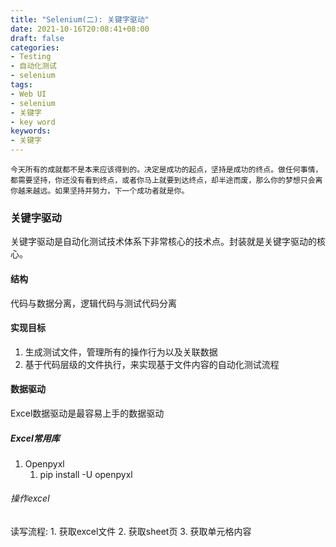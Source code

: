 ```yaml
---
title: "Selenium(二): 关键字驱动"
date: 2021-10-16T20:08:41+08:00
draft: false
categories:
- Testing
- 自动化测试
- selenium
tags:
- Web UI
- selenium
- 关键字
- key word
keywords:
- 关键字
---
```


`今天所有的成就都不是本来应该得到的。决定是成功的起点，坚持是成功的终点。做任何事情，都需要坚持，你还没有看到终点，或者你马上就要到达终点，却半途而废，那么你的梦想只会离你越来越远。如果坚持并努力，下一个成功者就是你。`


### 关键字驱动

关键字驱动是自动化测试技术体系下非常核心的技术点。封装就是关键字驱动的核心。

#### 结构

代码与数据分离，逻辑代码与测试代码分离

#### 实现目标

1. 生成测试文件，管理所有的操作行为以及关联数据
2. 基于代码层级的文件执行，来实现基于文件内容的自动化测试流程

#### 数据驱动

Excel数据驱动是最容易上手的数据驱动
##### Excel常用库
1. Openpyxl
   1. pip install -U openpyxl

###### 操作excel
读写流程:
    1. 获取excel文件
    2. 获取sheet页
    3. 获取单元格内容